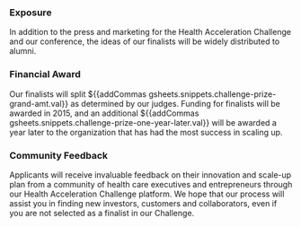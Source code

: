 ### Exposure

In addition to the press and marketing for the Health Acceleration Challenge and our conference, the ideas of our finalists will be widely distributed to alumni. 

### Financial Award 

Our finalists will split ${{addCommas gsheets.snippets.challenge-prize-grand-amt.val}} as determined by our judges. Funding for finalists will be awarded in 2015, and an additional ${{addCommas gsheets.snippets.challenge-prize-one-year-later.val}} will be awarded a year later to the organization that has had the most success in scaling up.

### Community Feedback

Applicants will receive invaluable feedback on their innovation and scale-up plan from a community of health care executives and entrepreneurs through our Health Acceleration Challenge platform. We hope that our process will assist you in finding new investors, customers and collaborators, even if you are not selected as a finalist in our Challenge.